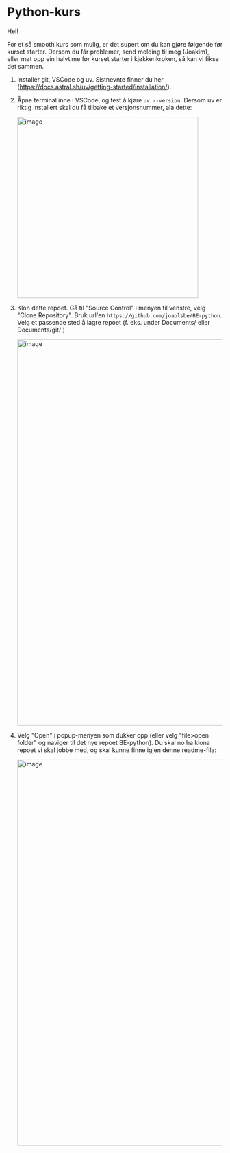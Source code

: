 # Python-kurs

Hei!

For et så smooth kurs som mulig, er det supert om du kan gjøre følgende før kurset starter. Dersom du får problemer, send melding til meg (Joakim), eller møt opp ein halvtime før kurset starter i kjøkkenkroken, så kan vi fikse det sammen.

1. Installer git, VSCode og uv. Sistnevnte finner du her (https://docs.astral.sh/uv/getting-started/installation/).
2. Åpne terminal inne i VSCode, og test å kjøre `uv --version`. Dersom uv er riktig installert skal du få tilbake et versjonsnummer, ala dette:
   
    <img width="422" alt="image" src="https://github.com/user-attachments/assets/86e6f087-0a10-419e-91dd-90b6414c0262">

3. Klon dette repoet. Gå til "Source Control" i menyen til venstre, velg "Clone Repository". Bruk url'en 
    `https://github.com/joaolsbe/BE-python`. Velg et passende sted å lagre repoet (f. eks. under Documents/ eller Documents/git/ )

    <img width="900" alt="image" src="https://github.com/joaolsbe/BE-python/assets/104839676/a40f1b83-d2a4-4e8e-ba4e-3c599836ab19">

5. Velg "Open" i popup-menyen som dukker opp (eller velg "file>open folder" og naviger til det nye repoet BE-python). Du skal no ha klona repoet vi skal jobbe med, og skal kunne finne igjen denne readme-fila:

    <img width="900" alt="image" src="https://github.com/joaolsbe/BE-python/assets/104839676/dff25f84-02eb-4ec0-8f59-fa9971439444">
